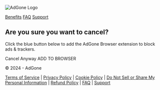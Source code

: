 ![AdGone Logo](/Content/Landing/srcAssets/adGone/img/new_AG_Logo_v3.png)

[Benefits](https://adgone.org/adblocker/benefits) [FAQ](https://adgone.org/adblocker/faq) [Support](https://adgone.org/adblocker/contact)

Are you sure you want to cancel?
--------------------------------

Click the blue button below to add the AdGone Browser extension to block ads & trackers.

Cancel Anyway ADD TO BROWSER

© 2024 - AdGone

[Terms of Service](https://adgone.org/adblocker/eula) | [Privacy Policy](https://adgone.org/adblocker/privacy) | [Cookie Policy](https://adgone.org/adblocker/cookiepolicy) | [Do Not Sell or Share My Personal Information](https://app.termly.io/notify/b416d92b-8035-4ad5-a7c6-f4464ec80008) | [Refund Policy](https://adgone.org/adblocker/refundpolicy) | [FAQ](https://help.adgone.org/hc/en-us?utm_source=Help%20Center&utm_medium=-lp0-tst1--vc1&utm_campaign=&utm_term=&utm_content=&utm_id=fb7e039e-7a2b-4aa2-b4f7-ce881481c204) | [Support](https://adgone.org/adblocker/contact)